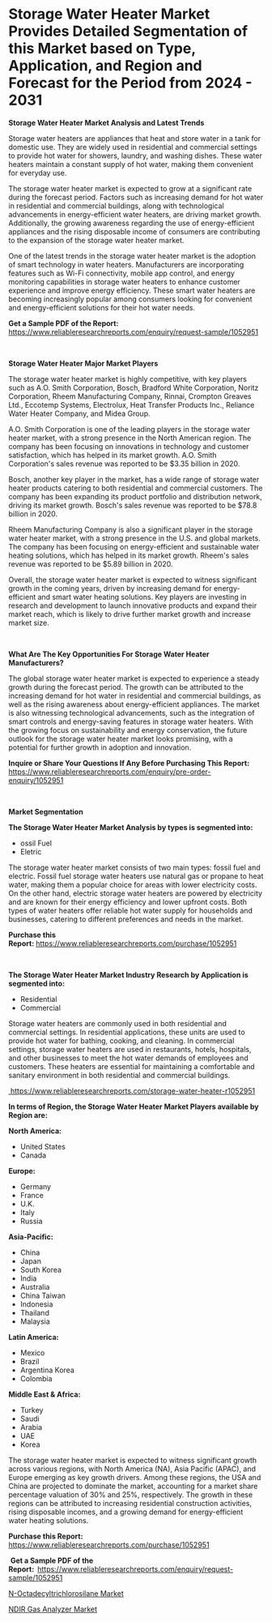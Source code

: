 <p><h1>Storage Water Heater Market Provides Detailed Segmentation of this Market based on Type, Application, and Region and Forecast for the Period from 2024 - 2031</h1></p><p><strong>Storage Water Heater Market Analysis and Latest Trends</strong></p>
<p><p>Storage water heaters are appliances that heat and store water in a tank for domestic use. They are widely used in residential and commercial settings to provide hot water for showers, laundry, and washing dishes. These water heaters maintain a constant supply of hot water, making them convenient for everyday use.</p><p>The storage water heater market is expected to grow at a significant rate during the forecast period. Factors such as increasing demand for hot water in residential and commercial buildings, along with technological advancements in energy-efficient water heaters, are driving market growth. Additionally, the growing awareness regarding the use of energy-efficient appliances and the rising disposable income of consumers are contributing to the expansion of the storage water heater market.</p><p>One of the latest trends in the storage water heater market is the adoption of smart technology in water heaters. Manufacturers are incorporating features such as Wi-Fi connectivity, mobile app control, and energy monitoring capabilities in storage water heaters to enhance customer experience and improve energy efficiency. These smart water heaters are becoming increasingly popular among consumers looking for convenient and energy-efficient solutions for their hot water needs.</p></p>
<p><strong>Get a Sample PDF of the Report:&nbsp;</strong> <a href="https://www.reliableresearchreports.com/enquiry/request-sample/1052951">https://www.reliableresearchreports.com/enquiry/request-sample/1052951</a></p>
<p>&nbsp;</p>
<p><strong>Storage Water Heater Major Market Players</strong></p>
<p><p>The storage water heater market is highly competitive, with key players such as A.O. Smith Corporation, Bosch, Bradford White Corporation, Noritz Corporation, Rheem Manufacturing Company, Rinnai, Crompton Greaves Ltd., Eccotemp Systems, Electrolux, Heat Transfer Products Inc., Reliance Water Heater Company, and Midea Group.</p><p>A.O. Smith Corporation is one of the leading players in the storage water heater market, with a strong presence in the North American region. The company has been focusing on innovations in technology and customer satisfaction, which has helped in its market growth. A.O. Smith Corporation's sales revenue was reported to be $3.35 billion in 2020.</p><p>Bosch, another key player in the market, has a wide range of storage water heater products catering to both residential and commercial customers. The company has been expanding its product portfolio and distribution network, driving its market growth. Bosch's sales revenue was reported to be $78.8 billion in 2020.</p><p>Rheem Manufacturing Company is also a significant player in the storage water heater market, with a strong presence in the U.S. and global markets. The company has been focusing on energy-efficient and sustainable water heating solutions, which has helped in its market growth. Rheem's sales revenue was reported to be $5.89 billion in 2020.</p><p>Overall, the storage water heater market is expected to witness significant growth in the coming years, driven by increasing demand for energy-efficient and smart water heating solutions. Key players are investing in research and development to launch innovative products and expand their market reach, which is likely to drive further market growth and increase market size.</p></p>
<p>&nbsp;</p>
<p><strong>What Are The Key Opportunities For Storage Water Heater Manufacturers?</strong></p>
<p><p>The global storage water heater market is expected to experience a steady growth during the forecast period. The growth can be attributed to the increasing demand for hot water in residential and commercial buildings, as well as the rising awareness about energy-efficient appliances. The market is also witnessing technological advancements, such as the integration of smart controls and energy-saving features in storage water heaters. With the growing focus on sustainability and energy conservation, the future outlook for the storage water heater market looks promising, with a potential for further growth in adoption and innovation.</p></p>
<p><strong>Inquire or Share Your Questions If Any Before Purchasing This Report:</strong> <a href="https://www.reliableresearchreports.com/enquiry/pre-order-enquiry/1052951">https://www.reliableresearchreports.com/enquiry/pre-order-enquiry/1052951</a></p>
<p>&nbsp;</p>
<p><strong>Market Segmentation</strong></p>
<p><strong>The Storage Water Heater Market Analysis by types is segmented into:</strong></p>
<p><ul><li>ossil Fuel</li><li>Eletric</li></ul></p>
<p><p>The storage water heater market consists of two main types: fossil fuel and electric. Fossil fuel storage water heaters use natural gas or propane to heat water, making them a popular choice for areas with lower electricity costs. On the other hand, electric storage water heaters are powered by electricity and are known for their energy efficiency and lower upfront costs. Both types of water heaters offer reliable hot water supply for households and businesses, catering to different preferences and needs in the market.</p></p>
<p><strong>Purchase this Report:&nbsp;</strong><a href="https://www.reliableresearchreports.com/purchase/1052951">https://www.reliableresearchreports.com/purchase/1052951</a></p>
<p>&nbsp;</p>
<p><strong>The Storage Water Heater Market Industry Research by Application is segmented into:</strong></p>
<p><ul><li>Residential</li><li>Commercial</li></ul></p>
<p><p>Storage water heaters are commonly used in both residential and commercial settings. In residential applications, these units are used to provide hot water for bathing, cooking, and cleaning. In commercial settings, storage water heaters are used in restaurants, hotels, hospitals, and other businesses to meet the hot water demands of employees and customers. These heaters are essential for maintaining a comfortable and sanitary environment in both residential and commercial buildings.</p></p>
<p><a href="https://www.reliableresearchreports.com/storage-water-heater-r1052951">&nbsp;https://www.reliableresearchreports.com/storage-water-heater-r1052951</a></p>
<p><strong>In terms of Region, the Storage Water Heater Market Players available by Region are:</strong></p>
<p>
    <p> <strong> North America: </strong>
        <ul>
            <li>United States</li>
            <li>Canada</li>
        </ul>
        </p> 
    <p> <strong> Europe: </strong>
        <ul>
            <li>Germany</li>
            <li>France</li>
            <li>U.K.</li>
            <li>Italy</li>
            <li>Russia</li>
        </ul>
        </p> 
    <p> <strong> Asia-Pacific: </strong>
        <ul>
            <li>China</li>
            <li>Japan</li>
            <li>South Korea</li>
            <li>India</li>
            <li>Australia</li>
            <li>China Taiwan</li>
            <li>Indonesia</li>
            <li>Thailand</li>
            <li>Malaysia</li>
        </ul>
        </p> 
    <p> <strong> Latin America: </strong>
        <ul>
            <li>Mexico</li>
            <li>Brazil</li>
            <li>Argentina Korea</li>
            <li>Colombia</li>
        </ul>
        </p> 
    <p> <strong> Middle East & Africa: </strong>
        <ul>
            <li>Turkey</li>
            <li>Saudi</li>
            <li>Arabia</li>
            <li>UAE</li>
            <li>Korea</li>
        </ul>
    </p>
    </p>
<p><p>The storage water heater market is expected to witness significant growth across various regions, with North America (NA), Asia Pacific (APAC), and Europe emerging as key growth drivers. Among these regions, the USA and China are projected to dominate the market, accounting for a market share percentage valuation of 30% and 25%, respectively. The growth in these regions can be attributed to increasing residential construction activities, rising disposable incomes, and a growing demand for energy-efficient water heating solutions.</p></p>
<p><strong>Purchase this Report: </strong><a href="https://www.reliableresearchreports.com/purchase/1052951">https://www.reliableresearchreports.com/purchase/1052951</a></p>
<p>&nbsp;<strong>Get a Sample PDF of the Report:&nbsp;&nbsp;</strong><a href="https://www.reliableresearchreports.com/enquiry/request-sample/1052951">https://www.reliableresearchreports.com/enquiry/request-sample/1052951</a></p>
<p><strong></strong></p>
<p><p><a href="https://view.publitas.com/reportprime-1/decoding-n-octadecyltrichlorosilane-market-metrics-market-share-trends-and-growth-patterns/">N-Octadecyltrichlorosilane Market</a></p><p><a href="https://github.com/juniordelafrance/Market-Research-Report-List-3/blob/main/ndir-gas-analyzer-market.md">NDIR Gas Analyzer Market</a></p></p>